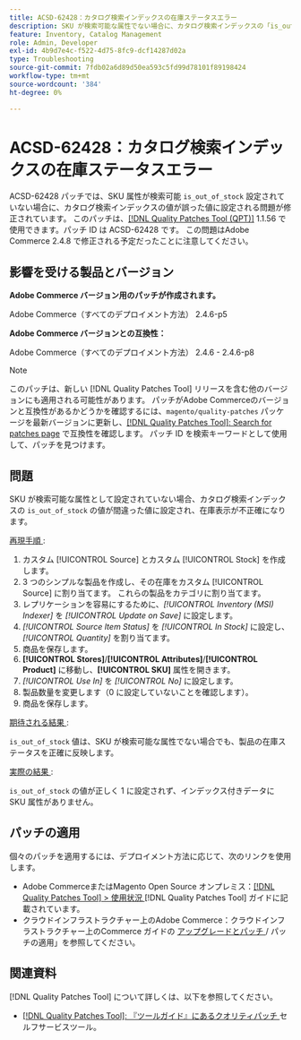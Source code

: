 ```yaml
---
title: ACSD-62428：カタログ検索インデックスの在庫ステータスエラー
description: SKU が検索可能な属性でない場合に、カタログ検索インデックスの「is_out_of_stock」値が正しく設定されない問題を修正するために、ACSD-62428 パッチを適用してください。
feature: Inventory, Catalog Management
role: Admin, Developer
exl-id: 4b9d7e4c-f522-4d75-8fc9-dcf14287d02a
type: Troubleshooting
source-git-commit: 7fdb02a6d89d50ea593c5fd99d78101f89198424
workflow-type: tm+mt
source-wordcount: '384'
ht-degree: 0%

---
```


# ACSD-62428：カタログ検索インデックスの在庫ステータスエラー

ACSD-62428 パッチでは、SKU 属性が検索可能 `is_out_of_stock` 設定されていない場合に、カタログ検索インデックスの値が誤った値に設定される問題が修正されています。 このパッチは、[[!DNL Quality Patches Tool (QPT)]](/help/tools/quality-patches-tool/quality-patches-tool-to-self-serve-quality-patches.md) 1.1.56 で使用できます。パッチ ID は ACSD-62428 です。 この問題はAdobe Commerce 2.4.8 で修正される予定だったことに注意してください。

## 影響を受ける製品とバージョン

**Adobe Commerce バージョン用のパッチが作成されます。**

Adobe Commerce（すべてのデプロイメント方法） 2.4.6-p5

**Adobe Commerce バージョンとの互換性：**

Adobe Commerce（すべてのデプロイメント方法） 2.4.6 - 2.4.6-p8

>[!NOTE]
>
>このパッチは、新しい [!DNL Quality Patches Tool] リリースを含む他のバージョンにも適用される可能性があります。 パッチがAdobe Commerceのバージョンと互換性があるかどうかを確認するには、`magento/quality-patches` パッケージを最新バージョンに更新し、[[!DNL Quality Patches Tool]: Search for patches page](https://experienceleague.adobe.com/tools/commerce-quality-patches/index.html) で互換性を確認します。 パッチ ID を検索キーワードとして使用して、パッチを見つけます。

## 問題

SKU が検索可能な属性として設定されていない場合、カタログ検索インデックスの `is_out_of_stock` の値が間違った値に設定され、在庫表示が不正確になります。

<u> 再現手順 </u>:

1. カスタム [!UICONTROL Source] とカスタム [!UICONTROL Stock] を作成します。
1. 3 つのシンプルな製品を作成し、その在庫をカスタム [!UICONTROL Source] に割り当てます。 これらの製品をカテゴリに割り当てます。
1. レプリケーションを容易にするために、*[!UICONTROL Inventory (MSI) Indexer]* を *[!UICONTROL Update on Save]* に設定します。
1. *[!UICONTROL Source Item Status]* を *[!UICONTROL In Stock]* に設定し、*[!UICONTROL Quantity]* を割り当てます。
1. 商品を保存します。
1. **[!UICONTROL Stores]**/**[!UICONTROL Attributes]**/**[!UICONTROL Product]** に移動し、**[!UICONTROL SKU]** 属性を開きます。
1. *[!UICONTROL Use In]* を *[!UICONTROL No]* に設定します。
1. 製品数量を変更します（0 に設定していないことを確認します）。
1. 商品を保存します。

<u> 期待される結果 </u>:

`is_out_of_stock` 値は、SKU が検索可能な属性でない場合でも、製品の在庫ステータスを正確に反映します。

<u> 実際の結果 </u>:

`is_out_of_stock` の値が正しく 1 に設定されず、インデックス付きデータに SKU 属性がありません。

## パッチの適用

個々のパッチを適用するには、デプロイメント方法に応じて、次のリンクを使用します。

* Adobe CommerceまたはMagento Open Source オンプレミス：[[!DNL Quality Patches Tool] > 使用状況 ](/help/tools/quality-patches-tool/usage.md) [!DNL Quality Patches Tool] ガイドに記載されています。
* クラウドインフラストラクチャー上のAdobe Commerce：クラウドインフラストラクチャー上のCommerce ガイドの [ アップグレードとパッチ ](https://experienceleague.adobe.com/docs/commerce-cloud-service/user-guide/develop/upgrade/apply-patches.html)/ パッチの適用」を参照してください。

## 関連資料

[!DNL Quality Patches Tool] について詳しくは、以下を参照してください。

* [[!DNL Quality Patches Tool]: 『ツールガイド』にあるクオリティパッチ ](/help/tools/quality-patches-tool/quality-patches-tool-to-self-serve-quality-patches.md) セルフサービスツール。
